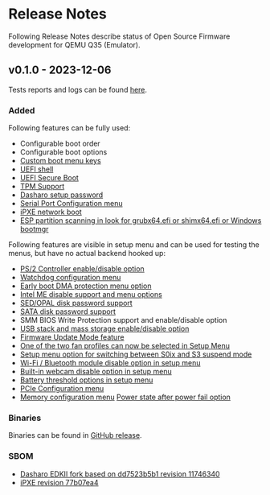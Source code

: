 # Release Notes

Following Release Notes describe status of Open Source Firmware development for
QEMU Q35 (Emulator).

## v0.1.0 - 2023-12-06

Tests reports and logs can be found
[here](https://dl.3mdeb.com/open-source-firmware/Dasharo/protectli_vault_cml/v1.1.0/).

### Added

Following features can be fully used:
- Configurable boot order
- Configurable boot options
- [Custom boot menu keys](https://docs.dasharo.com/unified-test-documentation/dasharo-compatibility/303-custom-boot-menu-key/)
- [UEFI shell](https://docs.dasharo.com/unified-test-documentation/dasharo-compatibility/30P-uefi-shell/)
- [UEFI Secure Boot](https://docs.dasharo.com/unified-test-documentation/dasharo-security/206-secure-boot/)
- [TPM Support](https://docs.dasharo.com/unified-test-documentation/dasharo-security/200-tpm-support/)
- [Dasharo setup password](https://docs.dasharo.com/unified-test-documentation/dasharo-security/20R-uefi-setup-password/)
- [Serial Port Configuration menu](https://docs.dasharo.com/dasharo-menu-docs/dasharo-system-features/#serial-port-configuration)
- [iPXE network boot](https://docs.dasharo.com/unified-test-documentation/dasharo-compatibility/315-network-boot/)
- [ESP partition scanning in look for grubx64.efi or shimx64.efi or Windows bootmgr](https://github.com/Dasharo/dasharo-issues/issues/94)

Following features are visible in setup menu and can be used for testing the menus,
but have no actual backend hooked up:
- [PS/2 Controller enable/disable option](https://docs.dasharo.com/dasharo-menu-docs/dasharo-system-features/#chipset-configuration)
- [Watchdog configuration menu](https://docs.dasharo.com/dasharo-menu-docs/dasharo-system-features/#chipset-configuration)
- [Early boot DMA protection menu option](https://docs.dasharo.com/unified-test-documentation/dasharo-security/20L-early-boot-dma-protection/)
- [Intel ME disable support and menu options](https://docs.dasharo.com/unified-test-documentation/dasharo-security/20F-me-neuter/)
- [SED/OPAL disk password support](https://docs.dasharo.com/unified-test-documentation/dasharo-security/208-opal-disk-password-support/)
- [SATA disk password support](https://docs.dasharo.com/dasharo-menu-docs/device-manager/#hdd-security-configuration)
- SMM BIOS Write Protection support and enable/disable option
- [USB stack and mass storage enable/disable option](https://docs.dasharo.com/dasharo-menu-docs/dasharo-system-features/#usb-configuration)
- [Firmware Update Mode feature](https://docs.dasharo.com/dasharo-menu-docs/dasharo-system-features/#dasharo-security-options)
- [One of the two fan profiles can now be selected in Setup Menu](https://docs.dasharo.com/unified/novacustom/fan-profiles/)
- [Setup menu option for switching between S0ix and S3 suspend mode](https://docs.dasharo.com/dasharo-menu-docs/dasharo-system-features/#power-management-options)
- [Wi-Fi / Bluetooth module disable option in setup menu](https://docs.dasharo.com/dasharo-menu-docs/dasharo-system-features/#dasharo-security-options)
- [Built-in webcam disable option in setup menu](https://docs.dasharo.com/dasharo-menu-docs/dasharo-system-features/#dasharo-security-options)
- [Battery threshold options in setup menu](https://docs.dasharo.com/dasharo-menu-docs/dasharo-system-features/#power-management-options)
- [PCIe Configuration menu](https://docs.dasharo.com/dasharo-menu-docs/dasharo-system-features/#pcipcie-configuration)
- [Memory configuration menu](https://docs.dasharo.com/dasharo-menu-docs/dasharo-system-features/#memory-configuration)
  [Power state after power fail option](https://docs.dasharo.com/dasharo-menu-docs/dasharo-system-features/#power-management-options)

### Binaries

Binaries can be found in
[GitHub release](https://github.com/Dasharo/edk2/releases/tag/qemu_q35_v0.1.0).

### SBOM

- [Dasharo EDKII fork based on dd7523b5b1 revision 11746340](https://github.com/Dasharo/edk2/tree/11746340)
- [iPXE revision 77b07ea4](https://github.com/ipxe/ipxe/tree/77b07ea4)
